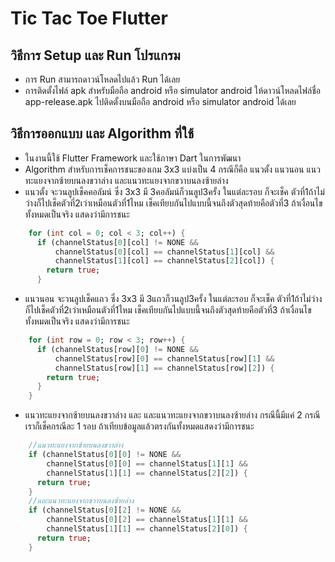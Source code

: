 # Tic Tac Toe Flutter
## วิธีการ Setup และ Run โปรแกรม 
* การ Run สามารถดาวน์โหลดไปแล้ว Run ได้เลย
* การติดตั้งไฟล์ apk สำหรับมือถือ android หรือ simulator android ให้ดาวน์โหลดไฟล์ชื่อ app-release.apk ไปติดตั้งบนมือถือ android หรือ simulator android ได้เลย
## วิธีการออกแบบ และ Algorithm ที่ใช้
* ในงานนี้ใช้ Flutter Framework และใช้ภาษา Dart ในการพัฒนา
* Algorithm สำหรับการเช็คการชนะของเกม 3x3 แบ่งเป็น 4 กรณีก็คือ แนวตั้ง แนวนอน แนวทะแยงจากซ้ายบนลงขวาล่าง และแนวทะแยงจากขวาบนลงซ้ายล่าง
* แนวตั้ง จะวนลูปเช็คคอลัมน์ ซึ่ง 3x3 มี 3คอลัมน์ก็วนลูป3ครั้ง ในแต่ละรอบ ก็จะเช็ค ตัวที่1ถ้าไม่ว่างก็ไปเช็คตัวที่2เว่าเหมือนตัวที่1ไหม เช็คเทียบกันไปแบบนี้จนถึงตัวสุดท้ายคือตัวที่3 ถ้าเงื่อนไขทั้งหมดเป็นจริง แสดงว่ามีการชนะ
``` dart
    for (int col = 0; col < 3; col++) {
      if (channelStatus[0][col] != NONE &&
          channelStatus[0][col] == channelStatus[1][col] &&
          channelStatus[1][col] == channelStatus[2][col]) {
        return true;
      }
```
* แนวนอน จะวนลูปเช็คแถว ซึ่ง 3x3 มี 3แถวก็วนลูป3ครั้ง ในแต่ละรอบ ก็จะเช็ค ตัวที่1ถ้าไม่ว่างก็ไปเช็คตัวที่2เว่าเหมือนตัวที่1ไหม เช็คเทียบกันไปแบบนี้จนถึงตัวสุดท้ายคือตัวที่3 ถ้าเงื่อนไขทั้งหมดเป็นจริง แสดงว่ามีการชนะ
``` dart
    for (int row = 0; row < 3; row++) {
      if (channelStatus[row][0] != NONE &&
          channelStatus[row][0] == channelStatus[row][1] &&
          channelStatus[row][1] == channelStatus[row][2]) {
        return true;
      }
    }
```
* แนวทะแยงจากซ้ายบนลงขวาล่าง และ และแนวทะแยงจากขวาบนลงซ้ายล่าง กรณีนี้มีแค่ 2 กรณี เราก็เช็คกรณีละ 1 รอบ ถ้าเทียบข้อมูลแล้วตรงกันทั้งหมดแสดงว่ามีการชนะ
``` dart
    //แนวทะแยงจากซ้ายบนลงขวาล่าง
    if (channelStatus[0][0] != NONE &&
        channelStatus[0][0] == channelStatus[1][1] &&
        channelStatus[1][1] == channelStatus[2][2]) {
      return true;
    }
    //และแนวทะแยงจากขวาบนลงซ้ายล่าง
    if (channelStatus[0][2] != NONE &&
        channelStatus[0][2] == channelStatus[1][1] &&
        channelStatus[1][1] == channelStatus[2][0]) {
      return true;
    }
```
``` dart
```
``` dart
```
``` dart
```
``` dart
```
``` dart
```
``` dart
```
``` dart
```
``` dart
```
